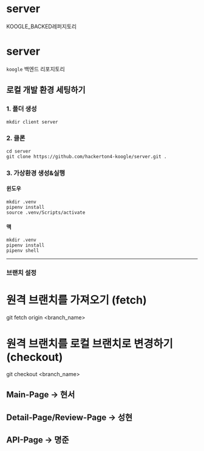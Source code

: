 # server
KOOGLE_BACKED레퍼지토리

# server

`koogle` 백엔드 리포지토리

## 로컬 개발 환경 세팅하기

### 1. 폴더 생성

```
mkdir client server
```

### 2. 클론

```
cd server
git clone https://github.com/hackerton4-koogle/server.git .
```


### 3. 가상환경 생성&실행

#### 윈도우

```
mkdir .venv
pipenv install
source .venv/Scripts/activate
```

#### 맥

```
mkdir .venv
pipenv install
pipenv shell
```

---

### 브랜치 설정
# 원격 브랜치를 가져오기 (fetch)
git fetch origin <branch_name>

# 원격 브랜치를 로컬 브랜치로 변경하기 (checkout)
git checkout <branch_name>

## Main-Page -> 현서
## Detail-Page/Review-Page -> 성현
## API-Page -> 명준

